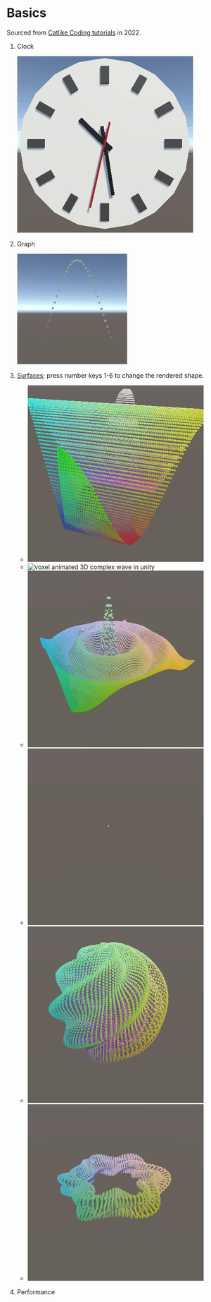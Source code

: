 # Basics

Sourced from [Catlike Coding tutorials](https://catlikecoding.com/unity/tutorials/basics/) in 2022.

1. Clock

   ![animated clock in unity](img/basics/demo1-clock.gif)
1. Graph

   ![voxel animated sine wave in unity](img/basics/demo2-graph.gif)
1. [Surfaces](demos/basics/3-surfaces/index.html);
   press number keys 1-6 to change the rendered shape.

    - ![voxel animated 3D sine wave in unity](img/basics/demo3-1wave.gif)
    - ![voxel animated 3D complex wave in unity](img/basics/demo3-2multiwave.gif)
    - ![voxel animated ripple in unity](img/basics/demo3-3ripple.gif)
    - ![voxel animated collapsing sphere in unity](img/basics/demo3-4sphere-1collapse.gif)
    - ![voxel animated rotating "banded" sphere in unity](img/basics/demo3-4sphere-2rotate.gif)
    - ![voxel animated star torus in unity](img/basics/demo3-5torus.gif)
1. Performance
